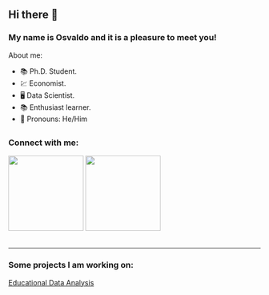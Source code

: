 ## Hi there 👋

### My name is Osvaldo and it is a pleasure to meet you! 

About me:
- 📚 Ph.D. Student.
- 💹 Economist. 
- 🖥️ Data Scientist.
- 📚 Enthusiast learner.
- 💬 Pronouns: He/Him
##

### Connect with me:
<div>
  <a href="https://www.linkedin.com/in/osvaldo-martins-junior/" target="_blanck"><img src="https://github.com/osvaldoquintellajr/osvaldoquintellajr/assets/71340036/302cda99-60c1-4a27-a221-5e6ce18c66e7" width="150px" target="_blanck"></a>  
  <a href="mailto:osvaldoquintellajr@gmail.com" target="_blanck"><img src="https://github.com/osvaldoquintellajr/osvaldoquintellajr/assets/71340036/077968db-4e92-44bd-a902-230f357b675c" width="150px" target="_blanck"></a>
</div>
<br>

***

### Some projects I am working on:
[Educational Data Analysis](https://github.com/osvaldoquintellajr/educational_data_analysis)


